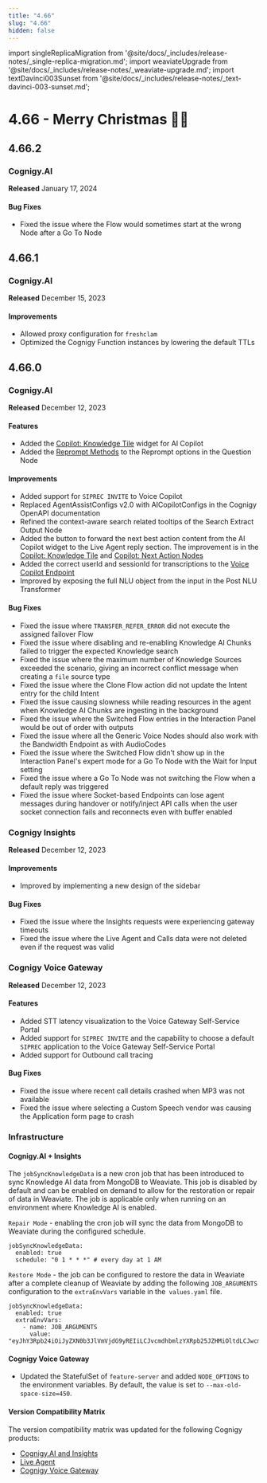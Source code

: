 ```yaml
---
title: "4.66"
slug: "4.66"
hidden: false
---
```


import singleReplicaMigration from '@site/docs/_includes/release-notes/_single-replica-migration.md';
import weaviateUpgrade from '@site/docs/_includes/release-notes/_weaviate-upgrade.md';
import textDavinci003Sunset from '@site/docs/_includes/release-notes/_text-davinci-003-sunset.md';

# 4.66 - Merry Christmas 🎄🎁

<textDavinci003Sunset />

<weaviateUpgrade />

<singleReplicaMigration />

## 4.66.2

### Cognigy.AI

**Released** January 17, 2024

#### Bug Fixes

- Fixed the issue where the Flow would sometimes start at the wrong Node after a Go To Node

## 4.66.1

### Cognigy.AI

**Released** December 15, 2023

#### Improvements

- Allowed proxy configuration for `freshclam`
- Optimized the Cognigy Function instances by lowering the default TTLs

## 4.66.0

### Cognigy.AI

**Released** December 12, 2023

#### Features

- Added the [Copilot: Knowledge Tile](../ai/build/node-reference/ai-copilot/knowledge-tile.md) widget for AI Copilot
- Added the [Reprompt Methods](../ai/build/node-reference/basic/question.md#reprompt-methods) to the Reprompt options in the Question Node

#### Improvements

- Added support for `SIPREC INVITE` to Voice Copilot
- Replaced AgentAssistConfigs v2.0 with AICopilotConfigs in the Cognigy OpenAPI documentation
- Refined the context-aware search related tooltips of the Search Extract Output Node
- Added the button to forward the next best action content from the AI Copilot widget to the Live Agent reply section. The improvement is in the [Copilot: Knowledge Tile](../ai/build/node-reference/ai-copilot/knowledge-tile.md#configuration) and [Copilot: Next Action Nodes](../ai/build/node-reference/ai-copilot/next-action-tile.md#use-case)
- Added the correct userId and sessionId for transcriptions to the [Voice Copilot Endpoint](../ai/deploy/endpoint-reference/voice-copilot.md)
- Improved by exposing the full NLU object from the input in the Post NLU Transformer

#### Bug Fixes

- Fixed the issue where `TRANSFER_REFER_ERROR` did not execute the assigned failover Flow
- Fixed the issue where disabling and re-enabling Knowledge AI Chunks failed to trigger the expected Knowledge search
- Fixed the issue where the maximum number of Knowledge Sources exceeded the scenario, giving an incorrect conflict message when creating a `file` source type
- Fixed the issue where the Clone Flow action did not update the Intent entry for the child Intent
- Fixed the issue causing slowness while reading resources in the agent when Knowledge AI Chunks are ingesting in the background
- Fixed the issue where the Switched Flow entries in the Interaction Panel would be out of order with outputs
- Fixed the issue where all the Generic Voice Nodes should also work with the Bandwidth Endpoint as with AudioCodes
- Fixed the issue where the Switched Flow didn't show up in the Interaction Panel's expert mode for a Go To Node with the Wait for Input setting
- Fixed the issue where a Go To Node was not switching the Flow when a default reply was triggered
- Fixed the issue where Socket-based Endpoints can lose agent messages during handover or notify/inject API calls when the user socket connection fails and reconnects even with buffer enabled

### Cognigy Insights

**Released** December 12, 2023

#### Improvements

- Improved by implementing a new design of the sidebar

#### Bug Fixes

- Fixed the issue where the Insights requests were experiencing gateway timeouts
- Fixed the issue where the Live Agent and Calls data were not deleted even if the request was valid

### Cognigy Voice Gateway

**Released** December 12, 2023

#### Features

- Added STT latency visualization to the Voice Gateway Self-Service Portal
- Added support for `SIPREC INVITE` and the capability to choose a default `SIPREC` application to the Voice Gateway Self-Service Portal
- Added support for Outbound call tracing

#### Bug Fixes

- Fixed the issue where recent call details crashed when MP3 was not available
- Fixed the issue where selecting a Custom Speech vendor was causing the Application form page to crash

### Infrastructure

#### Cognigy.AI + Insights

The `jobSyncKnowledgeData` is a new cron job that has been introduced to sync Knowledge AI data from MongoDB to Weaviate. This job is disabled by default and can be enabled on demand to allow for the restoration or repair of data in Weaviate. The job is applicable only when running on an environment where Knowledge AI is enabled.

`Repair Mode` - enabling the cron job will sync the data from MongoDB to Weaviate during the configured schedule.

```
jobSyncKnowledgeData:
  enabled: true
  schedule: "0 1 * * *" # every day at 1 AM
```

`Restore Mode` - the job can be configured to restore the data in Weaviate after a complete cleanup of Weaviate by adding the following `JOB_ARGUMENTS` configuration to the `extraEnvVars` variable in the` values.yaml` file.

```
jobSyncKnowledgeData:
  enabled: true
  extraEnvVars:
    - name: JOB_ARGUMENTS
      value: "eyJhY3Rpb24iOiJyZXN0b3JlVmVjdG9yREIiLCJvcmdhbmlzYXRpb25JZHMiOltdLCJwcm9qZWN0SWRzIjpbXSwic3RvcmVJZHMiOltdLCJ0YXNrSWQiOiIiLCJ0cmFjZUlkIjoidHJhY2UtcmVzdG9yZVZlY3RvckRCIiwidXBkYXRlQmF0Y2hTaXplIjo0MH0="
```

#### Cognigy Voice Gateway

- Updated the StatefulSet of `feature-server` and added `NODE_OPTIONS` to the environment variables. By default, the value is set to `--max-old-space-size=450`.

#### Version Compatibility Matrix

The version compatibility matrix was updated for the following Cognigy products:

- [Cognigy.AI and Insights](../ai/installation/version-compatibility-matrix.md)
- [Live Agent](../live-agent/installation/deployment/version-compatibility-matrix.md)
- [Cognigy Voice Gateway](../voice-gateway/installation/version-compatibility-matrix.md)
